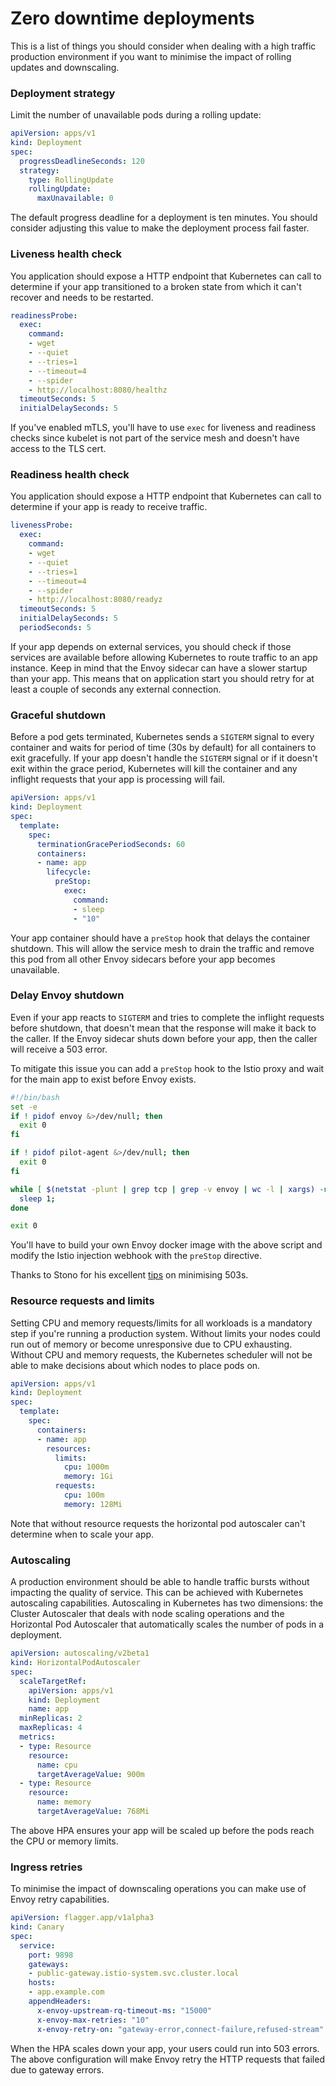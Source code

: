 # Zero downtime deployments

This is a list of things you should consider when dealing with a high traffic production environment if you want to
minimise the impact of rolling updates and downscaling.

### Deployment strategy

Limit the number of unavailable pods during a rolling update:

```yaml
apiVersion: apps/v1
kind: Deployment
spec:
  progressDeadlineSeconds: 120
  strategy:
    type: RollingUpdate
    rollingUpdate:
      maxUnavailable: 0
```

The default progress deadline for a deployment is ten minutes.
You should consider adjusting this value to make the deployment process fail faster.

### Liveness health check

You application should expose a HTTP endpoint that Kubernetes can call to determine if 
your app transitioned to a broken state from which it can't recover and needs to be restarted.

```yaml
readinessProbe:
  exec:
    command:
    - wget
    - --quiet
    - --tries=1
    - --timeout=4
    - --spider
    - http://localhost:8080/healthz
  timeoutSeconds: 5
  initialDelaySeconds: 5
```

If you've enabled mTLS, you'll have to use `exec` for liveness and readiness checks since 
kubelet is not part of the service mesh and doesn't have access to the TLS cert.

### Readiness health check

You application should expose a HTTP endpoint that Kubernetes can call to determine if 
your app is ready to receive traffic.

```yaml
livenessProbe:
  exec:
    command:
    - wget
    - --quiet
    - --tries=1
    - --timeout=4
    - --spider
    - http://localhost:8080/readyz
  timeoutSeconds: 5
  initialDelaySeconds: 5
  periodSeconds: 5
```

If your app depends on external services, you should check if those services are available before allowing Kubernetes
to route traffic to an app instance. Keep in mind that the Envoy sidecar can have a slower startup than your app.
This means that on application start you should retry for at least a couple of seconds any external connection.

### Graceful shutdown

Before a pod gets terminated, Kubernetes sends a `SIGTERM` signal to every container and waits for period of 
time (30s by default) for all containers to exit gracefully. If your app doesn't handle the `SIGTERM` signal or if it 
doesn't exit within the grace period, Kubernetes will kill the container and any inflight requests that your app is 
processing will fail.

```yaml
apiVersion: apps/v1
kind: Deployment
spec:
  template:
    spec:
      terminationGracePeriodSeconds: 60
      containers:
      - name: app
        lifecycle:
          preStop:
            exec:
              command:
              - sleep
              - "10"
```

Your app container should have a `preStop` hook that delays the container shutdown.
This will allow the service mesh to drain the traffic and remove this pod from all other Envoy sidecars before your app 
becomes unavailable.

### Delay Envoy shutdown

Even if your app reacts to `SIGTERM` and tries to complete the inflight requests before shutdown, that 
doesn't mean that the response will make it back to the caller. If the Envoy sidecar shuts down before your app, then 
the caller will receive a 503 error.

To mitigate this issue you can add a `preStop` hook to the Istio proxy and wait for the main app to exist before Envoy exists.

```bash
#!/bin/bash
set -e
if ! pidof envoy &>/dev/null; then
  exit 0
fi

if ! pidof pilot-agent &>/dev/null; then
  exit 0
fi

while [ $(netstat -plunt | grep tcp | grep -v envoy | wc -l | xargs) -ne 0 ]; do
  sleep 1;
done

exit 0
```

You'll have to build your own Envoy docker image with the above script and
modify the Istio injection webhook with the `preStop` directive. 

Thanks to Stono for his excellent [tips](https://github.com/istio/istio/issues/12183) on minimising 503s. 

### Resource requests and limits

Setting CPU and memory requests/limits for all workloads is a mandatory step if you're running a production system.
Without limits your nodes could run out of memory or become unresponsive due to CPU exhausting.
Without CPU and memory requests,
the Kubernetes scheduler will not be able to make decisions about which nodes to place pods on.

```yaml
apiVersion: apps/v1
kind: Deployment
spec:
  template:
    spec:
      containers:
      - name: app
        resources:
          limits:
            cpu: 1000m
            memory: 1Gi
          requests:
            cpu: 100m
            memory: 128Mi
```

Note that without resource requests the horizontal pod autoscaler can't determine when to scale your app.

### Autoscaling

A production environment should be able to handle traffic bursts without impacting the quality of service.
This can be achieved with Kubernetes autoscaling capabilities.
Autoscaling in Kubernetes has two dimensions: the Cluster Autoscaler that deals with node scaling operations and
the Horizontal Pod Autoscaler that automatically scales the number of pods in a deployment.

```yaml
apiVersion: autoscaling/v2beta1
kind: HorizontalPodAutoscaler
spec:
  scaleTargetRef:
    apiVersion: apps/v1
    kind: Deployment
    name: app
  minReplicas: 2
  maxReplicas: 4
  metrics:
  - type: Resource
    resource:
      name: cpu
      targetAverageValue: 900m
  - type: Resource
    resource:
      name: memory
      targetAverageValue: 768Mi
```

The above HPA ensures your app will be scaled up before the pods reach the CPU or memory limits.

### Ingress retries

To minimise the impact of downscaling operations you can make use of Envoy retry capabilities.

```yaml
apiVersion: flagger.app/v1alpha3
kind: Canary
spec:
  service:
    port: 9898
    gateways:
    - public-gateway.istio-system.svc.cluster.local
    hosts:
    - app.example.com
    appendHeaders:
      x-envoy-upstream-rq-timeout-ms: "15000"
      x-envoy-max-retries: "10"
      x-envoy-retry-on: "gateway-error,connect-failure,refused-stream"
```

When the HPA scales down your app, your users could run into 503 errors.
The above configuration will make Envoy retry the HTTP requests that failed due to gateway errors.
